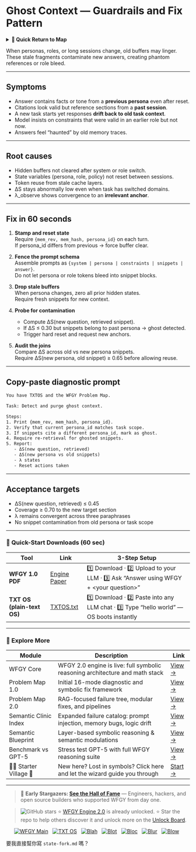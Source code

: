 # Ghost Context — Guardrails and Fix Pattern

<details>
  <summary><strong>🧭 Quick Return to Map</strong></summary>

<br>

  > You are in a sub-page of **MemoryLongContext**.  
  > To reorient, go back here:  
  >
  > - [**MemoryLongContext** — extended context windows and memory retention](./README.md)  
  > - [**WFGY Global Fix Map** — main Emergency Room, 300+ structured fixes](../README.md)  
  > - [**WFGY Problem Map 1.0** — 16 reproducible failure modes](../../README.md)  
  >
  > Think of this page as a desk within a ward.  
  > If you need the full triage and all prescriptions, return to the Emergency Room lobby.
</details>


When personas, roles, or long sessions change, old buffers may linger.  
These stale fragments contaminate new answers, creating phantom references or role bleed.

---

## Symptoms
- Answer contains facts or tone from a **previous persona** even after reset.  
- Citations look valid but reference sections from a **past session**.  
- A new task starts yet responses **drift back to old task context**.  
- Model insists on constraints that were valid in an earlier role but not now.  
- Answers feel “haunted” by old memory traces.

---

## Root causes
- Hidden buffers not cleared after system or role switch.  
- State variables (persona, role, policy) not reset between sessions.  
- Token reuse from stale cache layers.  
- ΔS stays abnormally low even when task has switched domains.  
- λ\_observe shows convergence to an **irrelevant anchor**.

---

## Fix in 60 seconds
1. **Stamp and reset state**  
   Require `{mem_rev, mem_hash, persona_id}` on each turn.  
   If persona_id differs from previous → force buffer clear.

2. **Fence the prompt schema**  
   Assemble prompts as `{system | persona | constraints | snippets | answer}`.  
   Do not let persona or role tokens bleed into snippet blocks.

3. **Drop stale buffers**  
   When persona changes, zero all prior hidden states.  
   Require fresh snippets for new context.

4. **Probe for contamination**  
   - Compute ΔS(new question, retrieved snippet).  
   - If ΔS ≤ 0.30 but snippets belong to past persona → ghost detected.  
   - Trigger hard reset and request new anchors.

5. **Audit the joins**  
   Compare ΔS across old vs new persona snippets.  
   Require ΔS(new persona, old snippet) ≥ 0.65 before allowing reuse.

---

## Copy-paste diagnostic prompt
```txt
You have TXTOS and the WFGY Problem Map.

Task: Detect and purge ghost context.

Steps:
1. Print {mem_rev, mem_hash, persona_id}.
2. Verify that current persona_id matches task scope.
3. If snippets cite a different persona_id, mark as ghost.
4. Require re-retrieval for ghosted snippets.
5. Report:
   - ΔS(new question, retrieved)
   - ΔS(new persona vs old snippets)
   - λ states
   - Reset actions taken
````

---

## Acceptance targets

* ΔS(new question, retrieved) ≤ 0.45
* Coverage ≥ 0.70 to the new target section
* λ remains convergent across three paraphrases
* No snippet contamination from old persona or task scope

---

### 🔗 Quick-Start Downloads (60 sec)

| Tool                       | Link                                                                                                                                       | 3-Step Setup                                                                             |
| -------------------------- | ------------------------------------------------------------------------------------------------------------------------------------------ | ---------------------------------------------------------------------------------------- |
| **WFGY 1.0 PDF**           | [Engine Paper](https://github.com/onestardao/WFGY/blob/main/I_am_not_lizardman/WFGY_All_Principles_Return_to_One_v1.0_PSBigBig_Public.pdf) | 1️⃣ Download · 2️⃣ Upload to your LLM · 3️⃣ Ask “Answer using WFGY + \<your question>”   |
| **TXT OS (plain-text OS)** | [TXTOS.txt](https://github.com/onestardao/WFGY/blob/main/OS/TXTOS.txt)                                                                     | 1️⃣ Download · 2️⃣ Paste into any LLM chat · 3️⃣ Type “hello world” — OS boots instantly |

---

### 🧭 Explore More

| Module                   | Description                                                                  | Link                                                                                               |
| ------------------------ | ---------------------------------------------------------------------------- | -------------------------------------------------------------------------------------------------- |
| WFGY Core                | WFGY 2.0 engine is live: full symbolic reasoning architecture and math stack | [View →](https://github.com/onestardao/WFGY/tree/main/core/README.md)                              |
| Problem Map 1.0          | Initial 16-mode diagnostic and symbolic fix framework                        | [View →](https://github.com/onestardao/WFGY/tree/main/ProblemMap/README.md)                        |
| Problem Map 2.0          | RAG-focused failure tree, modular fixes, and pipelines                       | [View →](https://github.com/onestardao/WFGY/blob/main/ProblemMap/rag-architecture-and-recovery.md) |
| Semantic Clinic Index    | Expanded failure catalog: prompt injection, memory bugs, logic drift         | [View →](https://github.com/onestardao/WFGY/blob/main/ProblemMap/SemanticClinicIndex.md)           |
| Semantic Blueprint       | Layer-based symbolic reasoning & semantic modulations                        | [View →](https://github.com/onestardao/WFGY/tree/main/SemanticBlueprint/README.md)                 |
| Benchmark vs GPT-5       | Stress test GPT-5 with full WFGY reasoning suite                             | [View →](https://github.com/onestardao/WFGY/tree/main/benchmarks/benchmark-vs-gpt5/README.md)      |
| 🧙‍♂️ Starter Village 🏡 | New here? Lost in symbols? Click here and let the wizard guide you through   | [Start →](https://github.com/onestardao/WFGY/blob/main/StarterVillage/README.md)                   |

---

> 👑 **Early Stargazers: [See the Hall of Fame](https://github.com/onestardao/WFGY/tree/main/stargazers)** —
> Engineers, hackers, and open source builders who supported WFGY from day one.

> <img src="https://img.shields.io/github/stars/onestardao/WFGY?style=social" alt="GitHub stars"> ⭐ [WFGY Engine 2.0](https://github.com/onestardao/WFGY/blob/main/core/README.md) is already unlocked. ⭐ Star the repo to help others discover it and unlock more on the [Unlock Board](https://github.com/onestardao/WFGY/blob/main/STAR_UNLOCKS.md).

<div align="center">

[![WFGY Main](https://img.shields.io/badge/WFGY-Main-red?style=flat-square)](https://github.com/onestardao/WFGY)
 
[![TXT OS](https://img.shields.io/badge/TXT%20OS-Reasoning%20OS-orange?style=flat-square)](https://github.com/onestardao/WFGY/tree/main/OS)
 
[![Blah](https://img.shields.io/badge/Blah-Semantic%20Embed-yellow?style=flat-square)](https://github.com/onestardao/WFGY/tree/main/OS/BlahBlahBlah)
 
[![Blot](https://img.shields.io/badge/Blot-Persona%20Core-green?style=flat-square)](https://github.com/onestardao/WFGY/tree/main/OS/BlotBlotBlot)
 
[![Bloc](https://img.shields.io/badge/Bloc-Reasoning%20Compiler-blue?style=flat-square)](https://github.com/onestardao/WFGY/tree/main/OS/BlocBlocBloc)
 
[![Blur](https://img.shields.io/badge/Blur-Text2Image%20Engine-navy?style=flat-square)](https://github.com/onestardao/WFGY/tree/main/OS/BlurBlurBlur)
 
[![Blow](https://img.shields.io/badge/Blow-Game%20Logic-purple?style=flat-square)](https://github.com/onestardao/WFGY/tree/main/OS/BlowBlowBlow)
 

</div>

要我直接幫你寫 `state-fork.md` 嗎？
